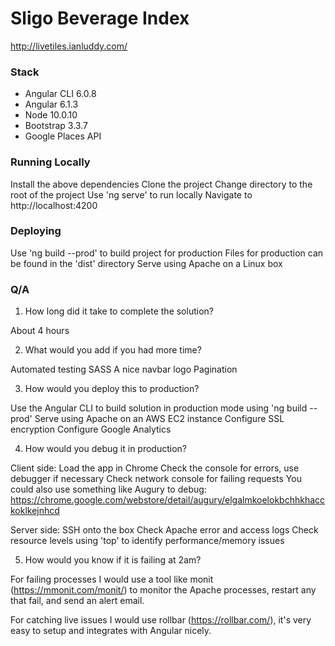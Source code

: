 # Sligo Beverage Index

http://livetiles.ianluddy.com/

### Stack

- Angular CLI 6.0.8
- Angular 6.1.3
- Node 10.0.10
- Bootstrap 3.3.7
- Google Places API

### Running Locally

Install the above dependencies
Clone the project
Change directory to the root of the project
Use 'ng serve' to run locally
Navigate to http://localhost:4200

### Deploying

Use 'ng build --prod' to build project for production
Files for production can be found in the 'dist' directory
Serve using Apache on a Linux box

### Q/A

1. How long did it take to complete the solution?

  About 4 hours

2. What would you add if you had more time?

  Automated testing
  SASS
  A nice navbar logo
  Pagination

3. How would you deploy this to production?

  Use the Angular CLI to build solution in production mode using 'ng build --prod'
  Serve using Apache on an AWS EC2 instance
  Configure SSL encryption
  Configure Google Analytics

4. How would you debug it in production?

  Client side:
  Load the app in Chrome
  Check the console for errors, use debugger if necessary
  Check network console for failing requests
  You could also use something like Augury to debug: https://chrome.google.com/webstore/detail/augury/elgalmkoelokbchhkhacckoklkejnhcd

  Server side:
  SSH onto the box
  Check Apache error and access logs
  Check resource levels using 'top' to identify performance/memory issues

5. How would you know if it is failing at 2am?

  For failing processes I would use a tool like monit (https://mmonit.com/monit/) to monitor the Apache
  processes, restart any that fail, and send an alert email.

  For catching live issues I would use rollbar (https://rollbar.com/), it's very easy to
  setup and integrates with Angular nicely.
